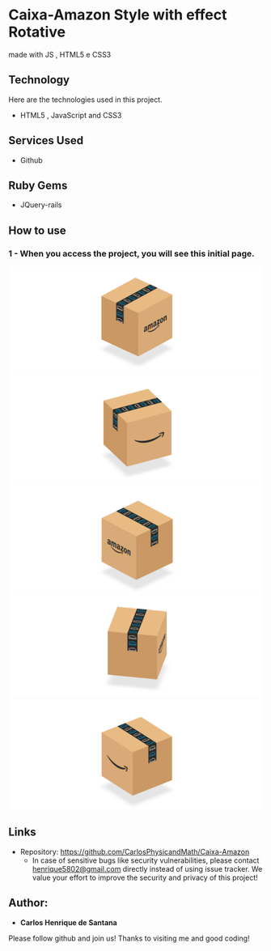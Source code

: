 # Caixa-Amazon Style with effect Rotative
made with JS , HTML5 e CSS3


## Technology 

Here are the technologies used in this project.

* HTML5 , JavaScript and CSS3


## Services Used

* Github

## Ruby Gems

* JQuery-rails



## How to use

### 1 - When you access the project, you will see this initial page.

![Homepage image](https://github.com/CarlosPhysicandMath/Caixa-Amazon/blob/main/Prints/Captura%20de%20Tela%20(1).png)
![Homepage image](https://github.com/CarlosPhysicandMath/Caixa-Amazon/blob/main/Prints/Captura%20de%20Tela%20(2).png)
![Homepage image](https://github.com/CarlosPhysicandMath/Caixa-Amazon/blob/main/Prints/Captura%20de%20Tela%20(3).png)
![Homepage image](https://github.com/CarlosPhysicandMath/Caixa-Amazon/blob/main/Prints/Captura%20de%20Tela%20(4).png)
![Homepage image](https://github.com/CarlosPhysicandMath/Caixa-Amazon/blob/main/Prints/Captura%20de%20Tela%20(5).png)




## Links
  - Repository: https://github.com/CarlosPhysicandMath/Caixa-Amazon
    - In case of sensitive bugs like security vulnerabilities, please contact
      henrique5802@gmail.com directly instead of using issue tracker. We value your effort
      to improve the security and privacy of this project!



  ## Author:

  * **Carlos Henrique de Santana** 

  Please follow github and join us!
  Thanks to visiting me and good coding!

